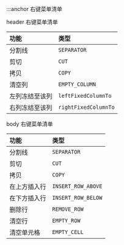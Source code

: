 :::anchor 右键菜单清单

header 右键菜单清单

| 功能           | 类型                 |
| :------------- | :------------------- |
| 分割线         | `SEPARATOR`          |
| 剪切           | `CUT`                |
| 拷贝           | `COPY`               |
| 清空列         | `EMPTY_COLUMN`       |
| 左列冻结至该列 | `leftFixedColumnTo`  |
| 右列冻结至该列 | `rightFixedColumnTo` |

body 右键菜单清单

| 功能         | 类型               |
| :----------- | :----------------- |
| 分割线       | `SEPARATOR`        |
| 剪切         | `CUT`              |
| 拷贝         | `COPY`             |
| 在上方插入行 | `INSERT_ROW_ABOVE` |
| 在下方插入行 | `INSERT_ROW_BELOW` |
| 删除行       | `REMOVE_ROW`       |
| 清空行       | `EMPTY_ROW`        |
| 清空单元格   | `EMPTY_CELL`       |
